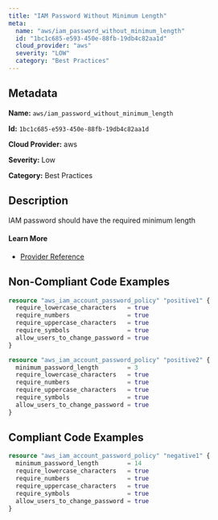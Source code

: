 ```yaml
---
title: "IAM Password Without Minimum Length"
meta:
  name: "aws/iam_password_without_minimum_length"
  id: "1bc1c685-e593-450e-88fb-19db4c82aa1d"
  cloud_provider: "aws"
  severity: "LOW"
  category: "Best Practices"
---
```


## Metadata
**Name:** `aws/iam_password_without_minimum_length`

**Id:** `1bc1c685-e593-450e-88fb-19db4c82aa1d`

**Cloud Provider:** aws

**Severity:** Low

**Category:** Best Practices

## Description
IAM password should have the required minimum length

#### Learn More

 - [Provider Reference](https://registry.terraform.io/providers/hashicorp/aws/latest/docs/resources/iam_account_password_policy)

## Non-Compliant Code Examples
```terraform
resource "aws_iam_account_password_policy" "positive1" {
  require_lowercase_characters   = true
  require_numbers                = true
  require_uppercase_characters   = true
  require_symbols                = true
  allow_users_to_change_password = true
}

resource "aws_iam_account_password_policy" "positive2" {
  minimum_password_length        = 3
  require_lowercase_characters   = true
  require_numbers                = true
  require_uppercase_characters   = true
  require_symbols                = true
  allow_users_to_change_password = true
}

```

## Compliant Code Examples
```terraform
resource "aws_iam_account_password_policy" "negative1" {
  minimum_password_length        = 14
  require_lowercase_characters   = true
  require_numbers                = true
  require_uppercase_characters   = true
  require_symbols                = true
  allow_users_to_change_password = true
}

```
